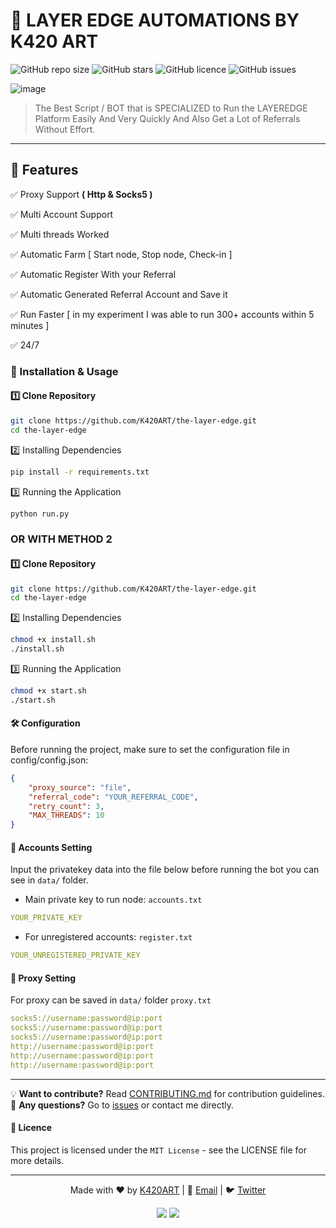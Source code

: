 # 🚀 LAYER EDGE AUTOMATIONS BY K420 ART

![GitHub repo size](https://img.shields.io/github/repo-size/K420ART/repository)
![GitHub stars](https://img.shields.io/github/stars/K420ART/repository?style=social)
![GitHub licence](https://img.shields.io/github/license/K420ART/repository)
![GitHub issues](https://img.shields.io/github/issues/K420ART/repository)

![image](https://github.com/user-attachments/assets/e76de53d-3d9b-4f96-bb9e-fee2cf914038)

> The Best Script / BOT that is SPECIALIZED to Run the LAYEREDGE Platform Easily And Very Quickly And Also Get a Lot of Referrals Without Effort.

---

## 🌟 Features

✅ Proxy Support **( Http & Socks5 )**

✅ Multi Account Support

✅ Multi threads Worked

✅ Automatic Farm [ Start node, Stop node, Check-in ] 

✅ Automatic Register With your Referral

✅ Automatic Generated Referral Account and Save it

✅ Run Faster [ in my experiment I was able to run 300+ accounts within 5 minutes ]

✅ 24/7


### 🔧 Installation & Usage

#### **1️⃣ Clone Repository**
```bash
git clone https://github.com/K420ART/the-layer-edge.git
cd the-layer-edge
````

2️⃣ Installing Dependencies
```bash
pip install -r requirements.txt
```
3️⃣ Running the Application
```bash
python run.py
```

### OR WITH METHOD 2

#### **1️⃣ Clone Repository**
```bash
git clone https://github.com/K420ART/the-layer-edge.git
cd the-layer-edge
````

2️⃣ Installing Dependencies
```bash
chmod +x install.sh
./install.sh
```
3️⃣ Running the Application
```bash
chmod +x start.sh
./start.sh
```

#### 🛠 Configuration
Before running the project, make sure to set the configuration file in config/config.json:

```json
{
    "proxy_source": "file",
    "referral_code": "YOUR_REFERRAL_CODE",
    "retry_count": 3, 
    "MAX_THREADS": 10
}
```

#### 🔐 Accounts Setting 
Input the privatekey data into the file below before running the bot you can see in `data/` folder.

 - Main private key to run node: `accounts.txt`
 ```yaml
 YOUR_PRIVATE_KEY
 ```

 - For unregistered accounts: `register.txt`
 ```yaml
 YOUR_UNREGISTERED_PRIVATE_KEY
 ```

#### 🛜 Proxy Setting 
For proxy can be saved in `data/` folder `proxy.txt`

```yaml
socks5://username:password@ip:port
socks5://username:password@ip:port
socks5://username:password@ip:port
http://username:password@ip:port
http://username:password@ip:port
http://username:password@ip:port
```

---
💡 **Want to contribute?** Read [CONTRIBUTING.md](CONTRIBUTING.md) for contribution guidelines.  
📌 **Any questions?**      Go to [issues](https://github.com/K420ART/repository/issues) or contact me directly.  

#### 📜 Licence

This project is licensed under the `MIT License` - see the LICENSE file for more details.

---

<p align="center">
  Made with ❤️ by <a href="https://github.com/K420ART">K420ART</a> | 
  📧 <a href="mailto:your.email@example.com">Email</a> | 
  🐦 <a href="https://twitter.com/yourhandle">Twitter</a>
</p>

<p align="center">
  <img src="https://img.shields.io/github/stars/K420ART/repository?style=social">
  <img src="https://img.shields.io/github/forks/K420ART/repository?style=social">
</p>

